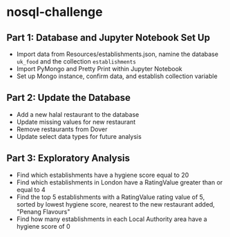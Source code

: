 # nosql-challenge

## Part 1: Database and Jupyter Notebook Set Up
* Import data from Resources/establishments.json, namine the database `uk_food` and the collection `establishments`
* Import PyMongo and Pretty Print within Jupyter Notebook
* Set up Mongo instance, confirm data, and establish collection variable

## Part 2: Update the Database
* Add a new halal restaurant to the database
* Update missing values for new restaurant
* Remove restaurants from Dover
* Update select data types for future analysis

## Part 3: Exploratory Analysis
* Find which establishments have a hygiene score equal to 20
* Find which establishments in London have a RatingValue greater than or equal to 4
* Find the top 5 establishments with a RatingValue rating value of 5, sorted by lowest hygiene score, nearest to the new restaurant added, "Penang Flavours"
* Find how many establishments in each Local Authority area have a hygiene score of 0